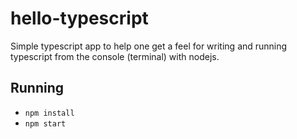 # hello-typescript

Simple typescript app to help one get a feel for writing and running
typescript from the console (terminal) with nodejs.

## Running
- `npm install`
- `npm start`
